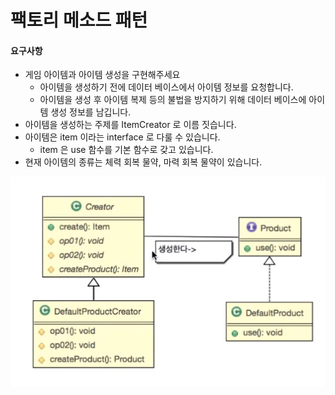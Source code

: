 # 팩토리 메소드 패턴

#### 요구사항
- 게임 아이템과 아이템 생성을 구현해주세요
    - 아이템을 생성하기 전에 데이터 베이스에서 아이템 정보를 요청합니다.
    - 아이템을 생성 후 아이템 복제 등의 불법을 방지하기 위해 데이터 베이스에 아이템 생성 정보를 남깁니다.
- 아이템을 생성하는 주제를 ItemCreator 로 이름 짓습니다.
- 아이템은 item 이라는 interface 로 다룰 수 있습니다.
    - item 은 use 함수를 기본 함수로 갖고 있습니다.
- 현재 아이템의 종류는 체력 회복 물약, 마력 회복 물약이 있습니다.

![팩토리 메소드 패턴](./팩토리_메소드_패턴.PNG)

